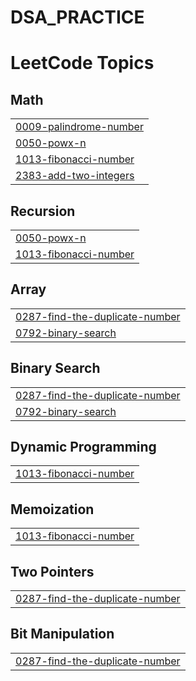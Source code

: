 # DSA_PRACTICE
<!---LeetCode Topics Start-->
# LeetCode Topics
## Math
|  |
| ------- |
| [0009-palindrome-number](https://github.com/sumit-codes4123/DSA_PRACTICE/tree/master/0009-palindrome-number) |
| [0050-powx-n](https://github.com/sumit-codes4123/DSA_PRACTICE/tree/master/0050-powx-n) |
| [1013-fibonacci-number](https://github.com/sumit-codes4123/DSA_PRACTICE/tree/master/1013-fibonacci-number) |
| [2383-add-two-integers](https://github.com/sumit-codes4123/DSA_PRACTICE/tree/master/2383-add-two-integers) |
## Recursion
|  |
| ------- |
| [0050-powx-n](https://github.com/sumit-codes4123/DSA_PRACTICE/tree/master/0050-powx-n) |
| [1013-fibonacci-number](https://github.com/sumit-codes4123/DSA_PRACTICE/tree/master/1013-fibonacci-number) |
## Array
|  |
| ------- |
| [0287-find-the-duplicate-number](https://github.com/sumit-codes4123/DSA_PRACTICE/tree/master/0287-find-the-duplicate-number) |
| [0792-binary-search](https://github.com/sumit-codes4123/DSA_PRACTICE/tree/master/0792-binary-search) |
## Binary Search
|  |
| ------- |
| [0287-find-the-duplicate-number](https://github.com/sumit-codes4123/DSA_PRACTICE/tree/master/0287-find-the-duplicate-number) |
| [0792-binary-search](https://github.com/sumit-codes4123/DSA_PRACTICE/tree/master/0792-binary-search) |
## Dynamic Programming
|  |
| ------- |
| [1013-fibonacci-number](https://github.com/sumit-codes4123/DSA_PRACTICE/tree/master/1013-fibonacci-number) |
## Memoization
|  |
| ------- |
| [1013-fibonacci-number](https://github.com/sumit-codes4123/DSA_PRACTICE/tree/master/1013-fibonacci-number) |
## Two Pointers
|  |
| ------- |
| [0287-find-the-duplicate-number](https://github.com/sumit-codes4123/DSA_PRACTICE/tree/master/0287-find-the-duplicate-number) |
## Bit Manipulation
|  |
| ------- |
| [0287-find-the-duplicate-number](https://github.com/sumit-codes4123/DSA_PRACTICE/tree/master/0287-find-the-duplicate-number) |
<!---LeetCode Topics End-->